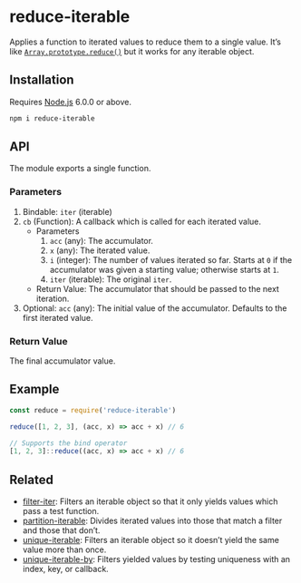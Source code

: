 # reduce-iterable

Applies a function to iterated values to reduce them to a single value. It’s like [`Array.prototype.reduce()`](https://developer.mozilla.org/en-US/docs/Web/JavaScript/Reference/Global_Objects/Array/Reduce) but it works for any iterable object.

## Installation

Requires [Node.js](https://nodejs.org/) 6.0.0 or above.

```bash
npm i reduce-iterable
```

## API

The module exports a single function.

### Parameters

1. Bindable: `iter` (iterable)
2. `cb` (Function): A callback which is called for each iterated value.
    * Parameters
        1. `acc` (any): The accumulator.
        2. `x` (any): The iterated value.
        3. `i` (integer): The number of values iterated so far. Starts at `0` if the accumulator was given a starting value; otherwise starts at `1`.
        4. `iter` (iterable): The original `iter`.
    * Return Value: The accumulator that should be passed to the next iteration.
3. Optional: `acc` (any): The initial value of the accumulator. Defaults to the first iterated value.

### Return Value

The final accumulator value.

## Example

```javascript
const reduce = require('reduce-iterable')

reduce([1, 2, 3], (acc, x) => acc + x) // 6

// Supports the bind operator
[1, 2, 3]::reduce((acc, x) => acc + x) // 6
```

## Related

* [filter-iter](https://github.com/lamansky/filter-iter): Filters an iterable object so that it only yields values which pass a test function.
* [partition-iterable](https://github.com/lamansky/partition-iterable): Divides iterated values into those that match a filter and those that don’t.
* [unique-iterable](https://github.com/lamansky/unique-iterable): Filters an iterable object so it doesn’t yield the same value more than once.
* [unique-iterable-by](https://github.com/lamansky/unique-iterable-by): Filters yielded values by testing uniqueness with an index, key, or callback.
